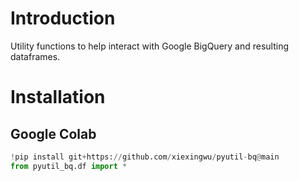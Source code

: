 # Introduction
Utility functions to help interact with Google BigQuery and resulting dataframes.

# Installation
## Google Colab
```python
!pip install git+https://github.com/xiexingwu/pyutil-bq@main
from pyutil_bq.df import *
```
